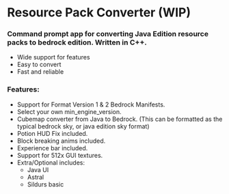 # Resource Pack Converter (WIP)
### Command prompt app for converting Java Edition resource packs to bedrock edition. Written in C++.
  - Wide support for features
  - Easy to convert
  - Fast and reliable
### Features:
- Support for Format Version 1 & 2 Bedrock Manifests.
- Select your own min_engine_version.
- Cubemap converter from Java to Bedrock. (This can be formatted as the typical bedrock sky, or java edition sky format)
- Potion HUD Fix included.
- Block breaking anims included.
- Experience bar included.
- Support for 512x GUI textures.
- Extra/Optional includes:
  - Java UI 
  - Astral
  - Sildurs basic
